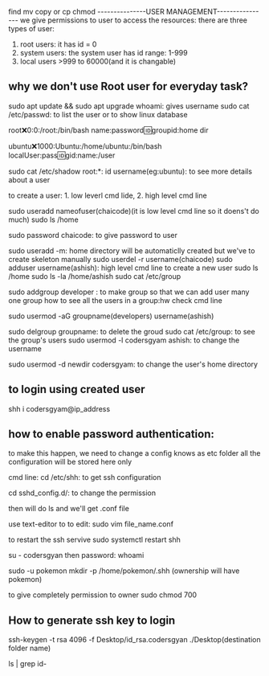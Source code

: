 find
mv
copy or cp
chmod
---------------USER MANAGEMENT----------------
we give permissions to user to access the resources:
there are three types of user: 
1. root users: it has id = 0
2. system users: the system user has id range: 1-999
3. local users >999 to 60000(and it is changable)

## why we don't use Root user for everyday task?
sudo apt update && sudo apt upgrade
whoami: gives username
sudo cat /etc/passwd: to list the user or to show linux database

root:x:0:0:/root:/bin/bash
name:password:id:groupid:home dir

ubuntu:x:1000:Ubuntu:/home/ubuntu:/bin/bash
localUser:pass:id:gid:name:/user

sudo cat /etc/shadow
root:*:
id username(eg:ubuntu): to see more details about a user

to create a user: 1. low leverl cmd lide, 2. high level cmd line

sudo useradd nameofuser(chaicode)(it is low level cmd line so it doens't do much)
sudo ls /home

sudo password chaicode: to give password to user

sudo useradd -m: home directory will be automaticlly created but we've to create skeleton manually
sudo userdel -r username(chaicode)
sudo adduser username(ashish): high level cmd line to create a new user
sudo ls /home
sudo ls -la /home/ashish
sudo cat /etc/group

sudo addgroup developer : to make group so that we can add user many one group
how to see all the users in a group:hw check cmd line

sudo usermod -aG groupname(developers) username(ashish)

sudo delgroup groupname: to delete the groud
sudo cat /etc/group: to see the group's users
sudo usermod -l codersgyam ashish: to change the username

sudo usermod -d newdir codersgyam: to change the user's home directory

## to login using created user

shh i codersgyam@ip_address


## how to enable password authentication:
to make this happen, we need to change a config knows as etc folder
all the configuration will be stored here only

cmd line: cd /etc/shh: to get ssh configuration

cd sshd_config.d/: to change the permission

then will do ls and we'll get .conf file

use text-editor to to edit: sudo vim file_name.conf

to restart the ssh servive
sudo systemctl restart shh

su - codersgyan then password: 
whoami

sudo -u pokemon mkdir -p /home/pokemon/.shh (ownership will have pokemon)

to give completely permission to owner
sudo chmod 700




## How to generate ssh key to login
ssh-keygen -t rsa 4096 -f  Desktop/id_rsa.codersgyan         ./Desktop(destination folder name)

ls | grep id-